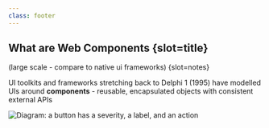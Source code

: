 ```yaml
---
class: footer
---
```

## What are Web Components {slot=title}

(large scale - compare to native ui frameworks) {slot=notes}

UI toolkits and frameworks stretching back to Delphi 1 (1995) have modelled UIs 
around **components** - reusable, encapsulated objects with consistent external 
APIs

![Diagram: a button has a severity, a label, and an 
action](button-schematic.svg)

